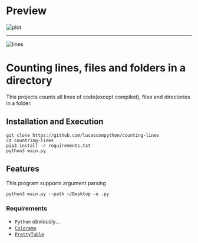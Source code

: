 # Preview
![plot](https://cdn.discordapp.com/attachments/626449728988774401/917097656319357028/unknown.png "Image")

---
![lines](https://img.shields.io/tokei/lines/github/lucascompython/counting-lines)
# Counting lines, files and folders in a directory 

This projects counts all lines of code(except compiled), files and directories in a folder.

## Installation and Execution 

    git clone https://github.com/lucascompython/counting-lines
    cd countring-lines
    pip3 install -r requirements.txt
    python3 main.py

## Features

This program supports argument parsing

    python3 main.py --path ~/Desktop -e .py

### Requirements

- `Python` obviously...
- [`Colorama`](https://pypi.org/project/colorama/)
- [`PrettyTable`](https://pypi.org/project/prettytable/)

